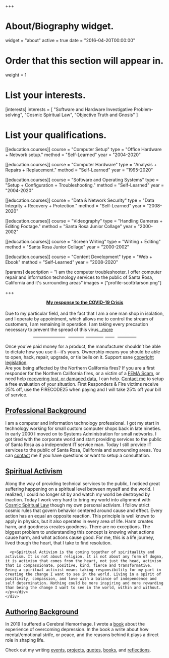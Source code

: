 +++
# About/Biography widget.
widget = "about"
active = true
date = "2016-04-20T00:00:00"

# Order that this section will appear in.
weight = 1

# List your interests.
[interests]
  interests = [
    "Software and Hardware Investigative Problem-solving",
    "Cosmic Spiritual Law",
    "Objective Truth and Gnosis"
  ]

# List your qualifications.
[[education.courses]]
  course = "Computer Setup"
  type = "Office Hardware + Network setup."
  method = "Self-Learned"
  year = "2004-2020"

[[education.courses]]
  course = "Computer Hardware"
  type = "Analysis + Repairs + Replacement."
  method = "Self-Learned"
  year = "1995-2020"

[[education.courses]]
  course = "Software and Operating Systems"
  type = "Setup + Configuration + Troubleshooting."
  method = "Self-Learned"
  year = "2004-2020"

[[education.courses]]
  course = "Data & Network Security"
  type = "Data Integrity + Recovery + Protection."
  method = "Self-Learned"
  year = "2008-2020"

[[education.courses]]
  course = "Videography"
  type = "Handling Cameras + Editing Footage."
  method = "Santa Rosa Junior Collage"
  year = "2000-2002"

[[education.courses]]
  course = "Screen Writing"
  type = "Writing + Editing"
  method = "Santa Rosa Junior Collage"
  year = "2000-2002"

[[education.courses]]
  course = "Content Development"
  type = "Web + Ebook"
  method = "Self-Learned"
  year = "2008-2020"

[params]
  description = "I am the computer troubleshooter. I offer computer repair and information technology services to the public of Santa Rosa, California and it's surrounding areas"
  images = ["profile-scottrlarson.png"]
  
+++
<div class="alert-container"><h4 style="color: white; text-align: center; padding-top: 0px; margin-top: 0px;"><a href="/updates/update-covid-19">My response to the COVID-19 Crisis</a></h4>Due to my particular field, and the fact that I am a one man shop in isolation, and I operate by appointment, which allows me to control the stream of customers, I am remaining in operation. I am taking every precaution necessary to prevent the spread of this virus<a href="/updates/update-covid-19">...more</a></div>
<div class="alert-container"><a href="https://www.ifixit.com/Right-to-Repair/Intro"><h4 style="color: white; text-align: center; padding-top: 0px; margin-top: 0px;">We Have the Right to Repair Everything We Own</h4></a>
  Once you’ve paid money for a product, the manufacturer shouldn’t be able to dictate how you use it—it’s yours. Ownership means you should be able to open, hack, repair, upgrade, or tie bells on it.
Support sane <a href="https://www.fightforthefuture.org/fixcopyright/">copyright legislation</a>.</div>

<div class="alert-container">Are you being affected by the Northern California fires? If you are a first responder for the Northern California fires, or a victim of a <a href="updates/update-fema-scam">FEMA Scam</a>, or need help <a href="services/data/recovery">recovering lost, or damaged data</a>, I can help. <a href="#contact">Contact me</a> to setup a free evaluation of your situation. First Responders & Fire victims receive 25% off, use the FIRECODE25 when paying and I will take 25% off your bill of service.</div>

<div class="panel-group" id="accordion">
  <div class="panel panel-default">
    <div class="panel-heading">
      <h2 class="panel-title">
        <a data-toggle="collapse" data-parent="#accordion" href="#collapse1">Professional Background</a>
      </h2>
    </div>
    <div id="collapse1" class="panel-collapse collapse in">
      <div class="panel-body"><p>I am a computer and information technology professional. I got my start in technology working for small custom computer shops back in late nineties. In early 2000 I moved on to Systems Administration for small networks. I got tired with the corporate world and start providing services to the public of Santa Rosa as a independent IT service man. Today I still provide IT services to the public of Santa Rosa, California and surrounding areas. You can <a href="#contact">contact</a> me if you have questions or want to setup a consultation.</p></div>
    </div>
  </div>
  <div class="panel panel-default">
    <div class="panel-heading">
      <h2 class="panel-title">
        <a data-toggle="collapse" data-parent="#accordion" href="#collapse2">Spiritual Activism</a>
      </h2>
    </div>
    <div id="collapse2" class="panel-collapse collapse">
      <div class="panel-body"><p>Along the way of providing technical services to the public, I noticed great suffering happening on a spiritual level between myself and the world. I realized, I could no longer sit by and watch my world be destroyed by inaction. Today I work very hard to bring my world into alignment with <a href="https://www.amazon.com/dp/1425166695/ref=cm_sw_em_r_mt_dp_U_SDWsEb3Y4R0KV">Cosmic Spiritual Law</a> though my own personal activism. I follow strict cosmic rules that govern behavior centered around cause and effect. Every action has an equal an opposite reaction. This principle is well known to apply in physics, but it also operates in every area of life. Harm creates harm, and goodness creates goodness. There are no exceptions. The biggest problem to understanding this concept is knowing what actions cause harm, and what actions cause good. For me, this is a life journey, lived though the heart, that I take to find resolution. </p>

      <p>Spiritual Activism is the coming together of spirituality and activism. It is not about religion, it is not about any form of dogma, it is activism that comes from the heart, not just the head, activism that is compassionate, positive, kind, fierce and transformative. Being a spiritual activist means taking responsibility for my part in creating the change I want to see in the world. Living in a spirit of positivity, compassion, and love with a balance of independence and self determination. Nothing could be more inspiring and more rewarding than being the change I want to see in the world, within and without.</p></div>
    </div>
  </div>
  <div class="panel panel-default">
    <div class="panel-heading">
      <h2 class="panel-title">
        <a data-toggle="collapse" data-parent="#accordion" href="#collapse3">Authoring Background</a>
      </h2>
    </div>
    <div id="collapse3" class="panel-collapse collapse">
      <div class="panel-body"><p>In 2019 I suffered a Cerebral Hemorrhage. I wrote a <a href="/publications/publication-most-improved/">book</a> about the experience of overcoming depression. In the book a write about how mental/emotional strife, or peace, and the reasons behind it plays a direct role in shaping life.</p>
      <p>Check out my writing <a href="/events/authoring">events</a>, <a href="/projects">projects</a>, <a href="/quotes">quotes</a>, <a href="/books">books</a>, and <a href="/reflections">reflections</a>.</p>
     </div>
    </div>
  </div>

</div>
